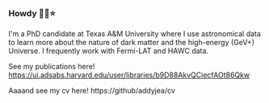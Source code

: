 ### Howdy 🤠🌌⭐️
<!--
**addyjea/addyjea** is a ✨ _special_ ✨ repository because its `README.md` (this file) appears on your GitHub profile.

Here are some ideas to get you started:

- 🔭 I’m currently working on ...
- 🌱 I’m currently learning ...
- 👯 I’m looking to collaborate on ...
- 🤔 I’m looking for help with ...
- 💬 Ask me about ...
- 📫 How to reach me: ...
- 😄 Pronouns: ...
- ⚡ Fun fact: ...
-->

I'm a PhD candidate at Texas A&M University where I use astronomical data to learn more about the nature of dark matter and the high-energy (GeV+) Universe. I frequently work with Fermi-LAT and HAWC data. 

See my publications here! https://ui.adsabs.harvard.edu/user/libraries/b9D88AkvQCiecfAOt86Qkw

Aaaand see my cv here! https://github/addyjea/cv
